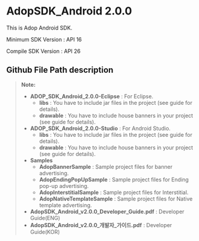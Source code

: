 # AdopSDK_Android 2.0.0

This is Adop Android SDK.


Minimum SDK Version : API 16

Compile SDK Version : API 26

## Github File Path description

> **Note:**
> - **ADOP_SDK_Android_2.0.0-Eclipse** : For Eclipse. 
>   - **libs** : You have to include jar files in the project (see guide for details).
>   - **drawable** : You have to include house banners in your project (see guide for details).
> - **ADOP_SDK_Android_2.0.0-Studio** : For Android Studio. 
>   - **libs** : You have to include jar files in the project (see guide for details).
>   - **drawable** : You have to include house banners in your project (see guide for details).
> - **Samples**
>   - **AdopBannerSample** : Sample project files for banner advertising.
>   - **AdopEndingPopUpSample** : Sample project files for Ending pop-up advertising.
>   - **AdopInterstitialSample** : Sample project files for Interstitial.
>   - **AdopNativeTemplateSample** : Sample project files for Native template advertising.
> - **AdopSDK_Android_v2.0.0_Developer_Guide.pdf** : Developer Guide(ENG)
> - **AdopSDK_Android_v2.0.0_개발자_가이드.pdf** : Developer Guide(KOR)